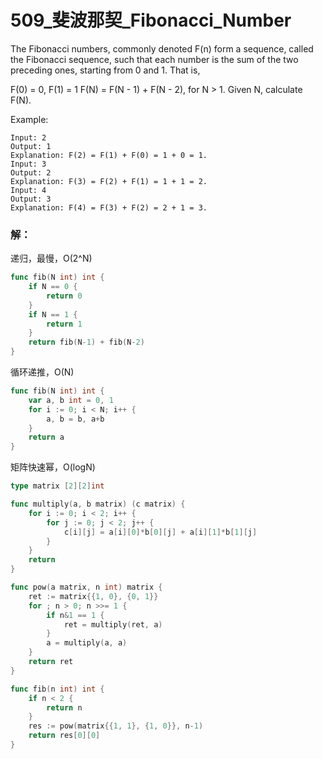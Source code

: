 # 509_斐波那契_Fibonacci_Number

The Fibonacci numbers, commonly denoted F(n) form a sequence, called the Fibonacci sequence, such that each number is the sum of the two preceding ones, starting from 0 and 1. That is,

F(0) = 0,   F(1) = 1
F(N) = F(N - 1) + F(N - 2), for N > 1.
Given N, calculate F(N).

Example:

    Input: 2  
    Output: 1  
    Explanation: F(2) = F(1) + F(0) = 1 + 0 = 1.  
    Input: 3  
    Output: 2  
    Explanation: F(3) = F(2) + F(1) = 1 + 1 = 2.  
    Input: 4  
    Output: 3  
    Explanation: F(4) = F(3) + F(2) = 2 + 1 = 3.  

### 解：

递归，最慢，O(2^N)
```go
func fib(N int) int {
    if N == 0 {
        return 0
    }
    if N == 1 {
        return 1
    }
    return fib(N-1) + fib(N-2)
}
```

循环递推，O(N)
```go
func fib(N int) int {
    var a, b int = 0, 1
    for i := 0; i < N; i++ {
        a, b = b, a+b
    }
    return a
}
```

矩阵快速幂，O(logN)
```go
type matrix [2][2]int

func multiply(a, b matrix) (c matrix) {
    for i := 0; i < 2; i++ {
        for j := 0; j < 2; j++ {
            c[i][j] = a[i][0]*b[0][j] + a[i][1]*b[1][j]
        }
    }
    return
}

func pow(a matrix, n int) matrix {
    ret := matrix{{1, 0}, {0, 1}}
    for ; n > 0; n >>= 1 {
        if n&1 == 1 {
            ret = multiply(ret, a)
        }
        a = multiply(a, a)
    }
    return ret
}

func fib(n int) int {
    if n < 2 {
        return n
    }
    res := pow(matrix{{1, 1}, {1, 0}}, n-1)
    return res[0][0]
}
```